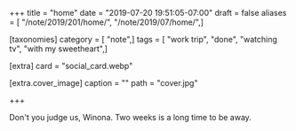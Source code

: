 +++
title = "home"
date = "2019-07-20 19:51:05-07:00"
draft = false
aliases = [ "/note/2019/201/home/", "/note/2019/07/home/",]

[taxonomies]
category = [ "note",]
tags = [ "work trip", "done", "watching tv", "with my sweetheart",]

[extra]
card = "social_card.webp"

[extra.cover_image]
caption = ""
path = "cover.jpg"

+++

Don't you judge us, Winona. Two weeks is a long time to be away.